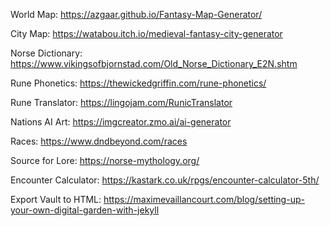 World Map:
https://azgaar.github.io/Fantasy-Map-Generator/

City Map:
https://watabou.itch.io/medieval-fantasy-city-generator

Norse Dictionary:
https://www.vikingsofbjornstad.com/Old_Norse_Dictionary_E2N.shtm

Rune Phonetics:
https://thewickedgriffin.com/rune-phonetics/

Rune Translator:
https://lingojam.com/RunicTranslator

Nations AI Art:
https://imgcreator.zmo.ai/ai-generator

Races: 
https://www.dndbeyond.com/races

Source for Lore: 
https://norse-mythology.org/

Encounter Calculator:
https://kastark.co.uk/rpgs/encounter-calculator-5th/

Export Vault to HTML:
https://maximevaillancourt.com/blog/setting-up-your-own-digital-garden-with-jekyll